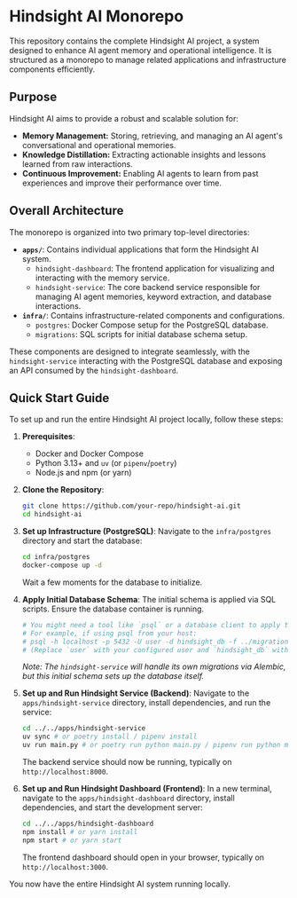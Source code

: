 # Hindsight AI Monorepo

This repository contains the complete Hindsight AI project, a system designed to enhance AI agent memory and operational intelligence. It is structured as a monorepo to manage related applications and infrastructure components efficiently.

## Purpose

Hindsight AI aims to provide a robust and scalable solution for:
- **Memory Management:** Storing, retrieving, and managing an AI agent's conversational and operational memories.
- **Knowledge Distillation:** Extracting actionable insights and lessons learned from raw interactions.
- **Continuous Improvement:** Enabling AI agents to learn from past experiences and improve their performance over time.

## Overall Architecture

The monorepo is organized into two primary top-level directories:

-   **`apps/`**: Contains individual applications that form the Hindsight AI system.
    -   `hindsight-dashboard`: The frontend application for visualizing and interacting with the memory service.
    -   `hindsight-service`: The core backend service responsible for managing AI agent memories, keyword extraction, and database interactions.
-   **`infra/`**: Contains infrastructure-related components and configurations.
    -   `postgres`: Docker Compose setup for the PostgreSQL database.
    -   `migrations`: SQL scripts for initial database schema setup.

These components are designed to integrate seamlessly, with the `hindsight-service` interacting with the PostgreSQL database and exposing an API consumed by the `hindsight-dashboard`.

## Quick Start Guide

To set up and run the entire Hindsight AI project locally, follow these steps:

1.  **Prerequisites**:
    *   Docker and Docker Compose
    *   Python 3.13+ and `uv` (or `pipenv`/`poetry`)
    *   Node.js and npm (or yarn)

2.  **Clone the Repository**:
    ```bash
    git clone https://github.com/your-repo/hindsight-ai.git
    cd hindsight-ai
    ```

3.  **Set up Infrastructure (PostgreSQL)**:
    Navigate to the `infra/postgres` directory and start the database:
    ```bash
    cd infra/postgres
    docker-compose up -d
    ```
    Wait a few moments for the database to initialize.

4.  **Apply Initial Database Schema**:
    The initial schema is applied via SQL scripts. Ensure the database container is running.
    ```bash
    # You might need a tool like `psql` or a database client to apply this.
    # For example, if using psql from your host:
    # psql -h localhost -p 5432 -U user -d hindsight_db -f ../migrations/V1__initial_schema.sql
    # (Replace `user` with your configured user and `hindsight_db` with your database name if different)
    ```
    *Note: The `hindsight-service` will handle its own migrations via Alembic, but this initial schema sets up the database itself.*

5.  **Set up and Run Hindsight Service (Backend)**:
    Navigate to the `apps/hindsight-service` directory, install dependencies, and run the service:
    ```bash
    cd ../../apps/hindsight-service
    uv sync # or poetry install / pipenv install
    uv run main.py # or poetry run python main.py / pipenv run python main.py
    ```
    The backend service should now be running, typically on `http://localhost:8000`.

6.  **Set up and Run Hindsight Dashboard (Frontend)**:
    In a new terminal, navigate to the `apps/hindsight-dashboard` directory, install dependencies, and start the development server:
    ```bash
    cd ../../apps/hindsight-dashboard
    npm install # or yarn install
    npm start # or yarn start
    ```
    The frontend dashboard should open in your browser, typically on `http://localhost:3000`.

You now have the entire Hindsight AI system running locally.
